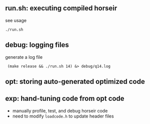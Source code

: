 
## run.sh: executing compiled horseir

see usage

    ./run.sh

## debug: logging files

generate a log file

     (make release && ./run.sh 14) &> debug/q14.log

## opt: storing auto-generated optimized code 


## exp: hand-tuning code from opt code

- manually profile, test, and debug horseir code
- need to modify `loadcode.h` to update header files


